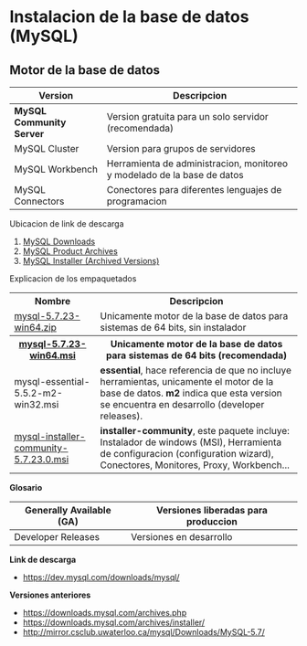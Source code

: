 # Instalacion de la base de datos (MySQL)

## Motor de la base de datos

| Version | Descripcion |
| --- | --- |
| **MySQL Community Server** | Version gratuita para un solo servidor (recomendada) |
| MySQL Cluster | Version para grupos de servidores |
| MySQL Workbench | Herramienta de administracion, monitoreo y modelado de la base de datos |
| MySQL Connectors | Conectores para diferentes lenguajes de programacion |

Ubicacion de link de descarga

1. [MySQL Downloads](https://www.mysql.com/downloads/)
2. [MySQL Product Archives](https://downloads.mysql.com/archives/)
3. [MySQL Installer (Archived Versions)](https://downloads.mysql.com/archives/installer/)

Explicacion de los empaquetados

<table>
 <tr>
  <th>Nombre</th><th>Descripcion</th>
 </tr>
 <tr>
  <td><a href="https://dev.mysql.com/downloads/mysql/5.7.html">mysql-5.7.23-win64.zip</a></td>
  <td>Unicamente motor de la base de datos para sistemas de 64 bits, sin instalador</td>
 </tr>
 <tr>
  <th><a href="http://mirror.csclub.uwaterloo.ca/mysql/Downloads/MySQL-5.7/mysql-5.7.23-winx64.msi">mysql-5.7.23-win64.msi</a></th>
  <th>Unicamente motor de la base de datos para sistemas de 64 bits (recomendada)</th>
 </tr>
 <tr>
  <td>mysql-essential-5.5.2-m2-win32.msi</td>
  <td><strong>essential</strong>, hace referencia de que no incluye herramientas, unicamente el motor de la base de datos. 
  <strong>m2</strong> indica que esta version se encuentra en desarrollo (developer releases).</td>
 </tr>
 <tr>
  <td><a href="https://dev.mysql.com/downloads/windows/installer/5.7.html">mysql-installer-community-5.7.23.0.msi</a></td>
  <td><strong>installer-community</strong>, este paquete incluye: Instalador de windows (MSI), Herramienta de configuracion (configuration wizard), 
  Conectores, Monitores, Proxy, Workbench... </td>
 </tr>
</table>

**Glosario**

| Generally Available (GA) | Versiones liberadas para produccion |
| --- | --- |
| Developer Releases | Versiones en desarrollo |

**Link de descarga**
* https://dev.mysql.com/downloads/mysql/

**Versiones anteriores**
* https://downloads.mysql.com/archives.php
* https://downloads.mysql.com/archives/installer/
* http://mirror.csclub.uwaterloo.ca/mysql/Downloads/MySQL-5.7/

